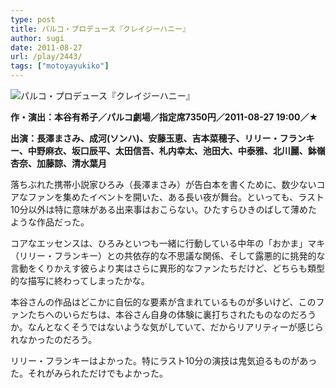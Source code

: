 ```yaml
---
type: post
title: パルコ・プロデュース『クレイジーハニー』
author: sugi
date: 2011-08-27
url: /play/2443/
tags: ["motoyayukiko"]
---
```

<img src="/images/play/20110827.jpg" alt="パルコ・プロデュース『クレイジーハニー』" class="alignleft" />

**作・演出：本谷有希子／パルコ劇場／指定席7350円／2011-08-27 19:00／★**

**出演：長澤まさみ、成河(ソンハ)、安藤玉恵、吉本菜穂子、リリー・フランキー、中野麻衣、坂口辰平、太田信吾、札内幸太、池田大、中泰雅、北川麗、鉢嶺杏奈、加藤諒、清水葉月**

落ちぶれた携帯小説家ひろみ（長澤まさみ）が告白本を書くために、数少ないコアなファンを集めたイベントを開いた、ある長い夜が舞台。といっても、ラスト10分以外は特に意味がある出来事はおこらない。ひたすらひきのばして薄めたような作品だった。

コアなエッセンスは、ひろみといつも一緒に行動している中年の「おかま」マキ（リリー・フランキー）との共依存的な不思議な関係、そして露悪的に挑発的な言動をくりかえす彼らより実はさらに異形的なファンたちだけど、どちらも類型的な描写に終わってしまったかな。

本谷さんの作品はどこかに自伝的な要素が含まれているものが多いけど、このファンたちへのいらだちは、本谷さん自身の体験に裏打ちされたものなのだろうか。なんとなくそうではないような気がしていて、だからリアリティーが感じられなかったのだろう。

リリー・フランキーはよかった。特にラスト10分の演技は鬼気迫るものがあった。それがみられただけでもよかった。
